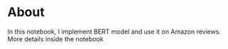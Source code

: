 # About
In this notebook, I implement BERT model and use it on Amazon reviews. More details inside the notebook

